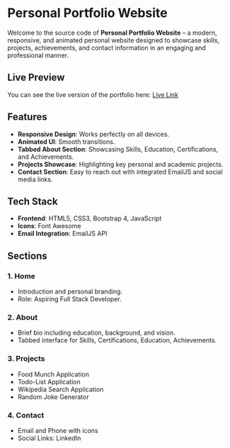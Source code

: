 # Personal Portfolio Website

Welcome to the source code of **Personal Portfolio Website** – a modern, responsive, and animated personal website designed to showcase skills, projects, achievements, and contact information in an engaging and professional manner.

## Live Preview

You can see the live version of the portfolio here: [Live Link](#)

## Features

- **Responsive Design**: Works perfectly on all devices.
- **Animated UI**: Smooth transitions.
- **Tabbed About Section**: Showcasing Skills, Education, Certifications, and Achievements.
- **Projects Showcase**: Highlighting key personal and academic projects.
- **Contact Section**: Easy to reach out with integrated EmailJS and social media links.

## Tech Stack

- **Frontend**: HTML5, CSS3, Bootstrap 4, JavaScript
- **Icons**: Font Awesome
- **Email Integration**: EmailJS API

## Sections

### 1. Home
- Introduction and personal branding.
- Role: Aspiring Full Stack Developer.

### 2. About
- Brief bio including education, background, and vision.
- Tabbed interface for Skills, Certifications, Education, Achievements.

### 3. Projects
- Food Munch Application
- Todo-List Application
- Wikipedia Search Application
- Random Joke Generator

### 4. Contact
- Email and Phone with icons
- Social Links: LinkedIn
